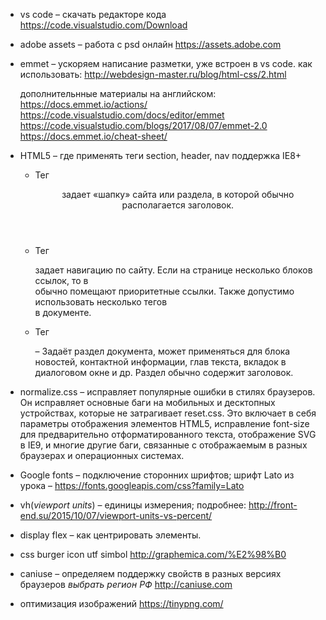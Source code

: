 * vs code – скачать редакторе кода https://code.visualstudio.com/Download
* adobe assets – работа с psd онлайн https://assets.adobe.com
* emmet – ускоряем написание разметки, уже встроен в vs code.
как использовать: http://webdesign-master.ru/blog/html-css/2.html

    дополнительнные материалы на английском:
    https://docs.emmet.io/actions/
    https://code.visualstudio.com/docs/editor/emmet
    https://code.visualstudio.com/blogs/2017/08/07/emmet-2.0
    https://docs.emmet.io/cheat-sheet/

* HTML5 – где применять теги section, header, nav
поддержка IE8+
    * Тег <header> задает «шапку» сайта или раздела, в которой обычно располагается заголовок.

    * Тег <nav> задает навигацию по сайту. Если на странице несколько блоков ссылок, то в <nav> обычно помещают приоритетные ссылки. Также допустимо использовать несколько тегов <nav> в документе.

    * Тег <section> – Задаёт раздел документа, может применяться для блока новостей, контактной информации, глав текста, вкладок в диалоговом окне и др. Раздел обычно содержит заголовок.

* normalize.css – исправляет популярные ошибки в стилях браузеров. Он исправляет основные баги на мобильных и десктопных устройствах, которые не затрагивает reset.css. Это включает в себя параметры отображения элементов HTML5, исправление font-size для предварительно отформатированного текста, отображение SVG в IE9, и многие другие баги, связанные с отображаемым в разных браузерах и операционных системах.
* Google fonts – подключение сторонних шрифтов;
шрифт Lato из урока – https://fonts.googleapis.com/css?family=Lato

* vh(_viewport units_) – единицы измерения;
подробнее: http://front-end.su/2015/10/07/viewport-units-vs-percent/

* display flex – как центрировать элементы.

* css burger icon utf simbol
http://graphemica.com/%E2%98%B0

* caniuse – определяем поддержку свойств в разных версиях браузеров
_выбрать регион РФ_
http://caniuse.com

* оптимизация изображений
https://tinypng.com/